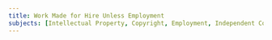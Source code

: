 ```yaml
---
title: Work Made for Hire Unless Employment
subjects: [Intellectual Property, Copyright, Employment, Independent Contractors]
---
```

